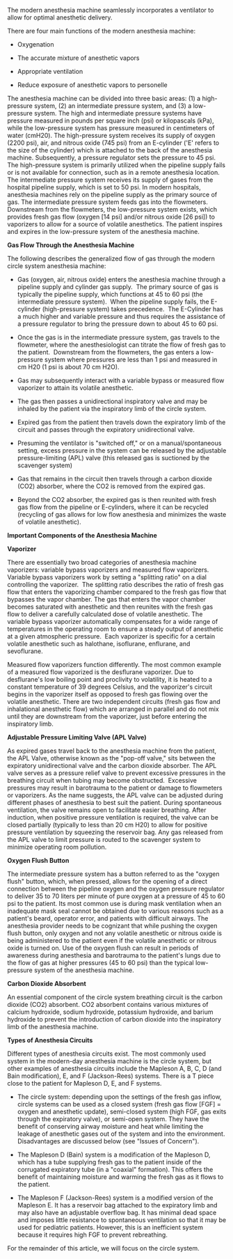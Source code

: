 The modern anesthesia machine seamlessly incorporates a ventilator to allow for optimal anesthetic delivery.

There are four main functions of the modern anesthesia machine:

- Oxygenation

- The accurate mixture of anesthetic vapors

- Appropriate ventilation

- Reduce exposure of anesthetic vapors to personelle

The anesthesia machine can be divided into three basic areas: (1) a high-pressure system, (2) an intermediate pressure system, and (3) a low-pressure system. The high and intermediate pressure systems have pressure measured in pounds per square inch (psi) or kilopascals (kPa), while the low-pressure system has pressure measured in centimeters of water (cmH20). The high-pressure system receives its supply of oxygen (2200 psi), air, and nitrous oxide (745 psi) from an E-cylinder ('E' refers to the size of the cylinder) which is attached to the back of the anesthesia machine. Subsequently, a pressure regulator sets the pressure to 45 psi. The high-pressure system is primarily utilized when the pipeline supply fails or is not available for connection, such as in a remote anesthesia location. The intermediate pressure system receives its supply of gases from the hospital pipeline supply, which is set to 50 psi. In modern hospitals, anesthesia machines rely on the pipeline supply as the primary source of gas. The intermediate pressure system feeds gas into the flowmeters.  Downstream from the flowmeters, the low-pressure system exists, which provides fresh gas flow (oxygen [14 psi] and/or nitrous oxide [26 psi]) to vaporizers to allow for a source of volatile anesthetics. The patient inspires and expires in the low-pressure system of the anesthesia machine.

**Gas Flow Through the Anesthesia Machine**

The following describes the generalized flow of gas through the modern circle system anesthesia machine:

- Gas (oxygen, air, nitrous oxide) enters the anesthesia machine through a pipeline supply and cylinder gas supply.  The primary source of gas is typically the pipeline supply, which functions at 45 to 60 psi (the intermediate pressure system).  When the pipeline supply fails, the E-cylinder (high-pressure system) takes precedence.  The E-Cylinder has a much higher and variable pressure and thus requires the assistance of a pressure regulator to bring the pressure down to about 45 to 60 psi.

- Once the gas is in the intermediate pressure system, gas travels to the flowmeter, where the anesthesiologist can titrate the flow of fresh gas to the patient.  Downstream from the flowmeters, the gas enters a low-pressure system where pressures are less than 1 psi and measured in cm H20 (1 psi is about 70 cm H2O).

- Gas may subsequently interact with a variable bypass or measured flow vaporizer to attain its volatile anesthetic.

- The gas then passes a unidirectional inspiratory valve and may be inhaled by the patient via the inspiratory limb of the circle system.

- Expired gas from the patient then travels down the expiratory limb of the circuit and passes through the expiratory unidirectional valve.

- Presuming the ventilator is "switched off," or on a manual/spontaneous setting, excess pressure in the system can be released by the adjustable pressure-limiting (APL) valve (this released gas is suctioned by the scavenger system)

- Gas that remains in the circuit then travels through a carbon dioxide (CO2) absorber, where the CO2 is removed from the expired gas.

- Beyond the CO2 absorber, the expired gas is then reunited with fresh gas flow from the pipeline or E-cylinders, where it can be recycled (recycling of gas allows for low flow anesthesia and minimizes the waste of volatile anesthetic).

**Important Components of the Anesthesia Machine**

**Vaporizer**

There are essentially two broad categories of anesthesia machine vaporizers: variable bypass vaporizers and measured flow vaporizers.  Variable bypass vaporizers work by setting a "splitting ratio" on a dial controlling the vaporizer.  The splitting ratio describes the ratio of fresh gas flow that enters the vaporizing chamber compared to the fresh gas flow that bypasses the vapor chamber. The gas that enters the vapor chamber becomes saturated with anesthetic and then reunites with the fresh gas flow to deliver a carefully calculated dose of volatile anesthetic. The variable bypass vaporizer automatically compensates for a wide range of temperatures in the operating room to ensure a steady output of anesthetic at a given atmospheric pressure.  Each vaporizer is specific for a certain volatile anesthetic such as halothane, isoflurane, enflurane, and sevoflurane.

Measured flow vaporizers function differently. The most common example of a measured flow vaporized is the desflurane vaporizer. Due to desflurane's low boiling point and proclivity to volatility, it is heated to a constant temperature of 39 degrees Celsius, and the vaporizer's circuit begins in the vaporizer itself as opposed to fresh gas flowing over the volatile anesthetic. There are two independent circuits (fresh gas flow and inhalational anesthetic flow) which are arranged in parallel and do not mix until they are downstream from the vaporizer, just before entering the inspiratory limb.

**Adjustable Pressure Limiting Valve (APL Valve)**

As expired gases travel back to the anesthesia machine from the patient, the APL Valve, otherwise known as the "pop-off valve," sits between the expiratory unidirectional valve and the carbon dioxide absorber. The APL valve serves as a pressure relief valve to prevent excessive pressures in the breathing circuit when tubing may become obstructed.  Excessive pressures may result in barotrauma to the patient or damage to flowmeters or vaporizers. As the name suggests, the APL valve can be adjusted during different phases of anesthesia to best suit the patient. During spontaneous ventilation, the valve remains open to facilitate easier breathing. After induction, when positive pressure ventilation is required, the valve can be closed partially (typically to less than 20 cm H20) to allow for positive pressure ventilation by squeezing the reservoir bag. Any gas released from the APL valve to limit pressure is routed to the scavenger system to minimize operating room pollution.

**Oxygen Flush Button**

The intermediate pressure system has a button referred to as the "oxygen flush" button, which, when pressed, allows for the opening of a direct connection between the pipeline oxygen and the oxygen pressure regulator to deliver 35 to 70 liters per minute of pure oxygen at a pressure of 45 to 60 psi to the patient. Its most common use is during mask ventilation when an inadequate mask seal cannot be obtained due to various reasons such as a patient's beard, operator error, and patients with difficult airways. The anesthesia provider needs to be cognizant that while pushing the oxygen flush button, only oxygen and not any volatile anesthetic or nitrous oxide is being administered to the patient even if the volatile anesthetic or nitrous oxide is turned on. Use of the oxygen flush can result in periods of awareness during anesthesia and barotrauma to the patient's lungs due to the flow of gas at higher pressures (45 to 60 psi) than the typical low-pressure system of the anesthesia machine.

**Carbon Dioxide Absorbent**

An essential component of the circle system breathing circuit is the carbon dioxide (CO2) absorbent. CO2 absorbent contains various mixtures of calcium hydroxide, sodium hydroxide, potassium hydroxide, and barium hydroxide to prevent the introduction of carbon dioxide into the inspiratory limb of the anesthesia machine.

**Types of Anesthesia Circuits**

Different types of anesthesia circuits exist. The most commonly used system in the modern-day anesthesia machine is the circle system, but other examples of anesthesia circuits include the Mapleson A, B, C, D (and Bain modification), E, and F (Jackson-Rees) systems. There is a T piece close to the patient for Mapleson D, E, and F systems.

- The circle system: depending upon the settings of the fresh gas inflow, circle systems can be used as a closed system (fresh gas flow [FGF] = oxygen and anesthetic update), semi-closed system (high FGF, gas exits through the expiratory valve), or semi-open system. They have the benefit of conserving airway moisture and heat while limiting the leakage of anesthetic gases out of the system and into the environment. Disadvantages are discussed below (see "Issues of Concern").

- The Mapleson D (Bain) system is a modification of the Mapleson D, which has a tube supplying fresh gas to the patient inside of the corrugated expiratory tube (in a "coaxial" formation). This offers the benefit of maintaining moisture and warming the fresh gas as it flows to the patient.

- The Mapleson F (Jackson-Rees) system is a modified version of the Mapleson E. It has a reservoir bag attached to the expiratory limb and may also have an adjustable overflow bag. It has minimal dead space and imposes little resistance to spontaneous ventilation so that it may be used for pediatric patients. However, this is an inefficient system because it requires high FGF to prevent rebreathing.

For the remainder of this article, we will focus on the circle system.